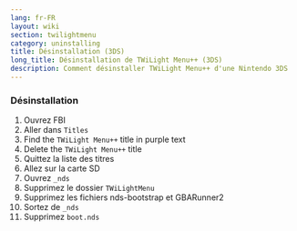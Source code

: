 ```yaml
---
lang: fr-FR
layout: wiki
section: twilightmenu
category: uninstalling
title: Désinstallation (3DS)
long_title: Désinstallation de TWiLight Menu++ (3DS)
description: Comment désinstaller TWiLight Menu++ d'une Nintendo 3DS
---
```


### Désinstallation
1. Ouvrez FBI
1. Aller dans `Titles`
1. Find the `TWiLight Menu++` title in purple text
1. Delete the `TWiLight Menu++` title
1. Quittez la liste des titres
1. Allez sur la carte SD
1. Ouvrez `_nds`
1. Supprimez le dossier `TWiLightMenu`
1. Supprimez les fichiers nds-bootstrap et GBARunner2
1. Sortez de `_nds`
1. Supprimez `boot.nds`
